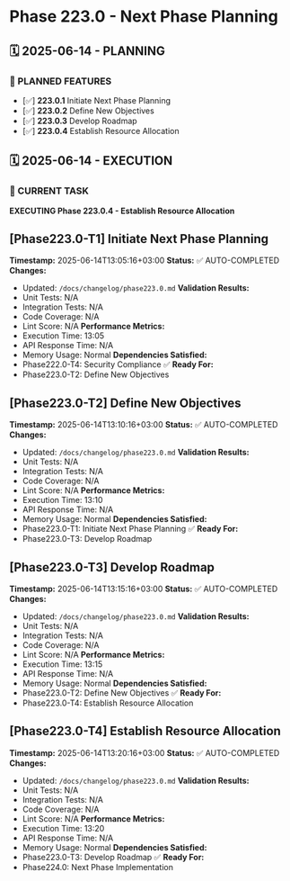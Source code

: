 # Phase 223.0 - Next Phase Planning

## 🗓️ 2025-06-14 - PLANNING
### 🎯 PLANNED FEATURES
- [✅] **223.0.1** Initiate Next Phase Planning
- [✅] **223.0.2** Define New Objectives
- [✅] **223.0.3** Develop Roadmap
- [✅] **223.0.4** Establish Resource Allocation

## 🗓️ 2025-06-14 - EXECUTION
### 🚀 CURRENT TASK
**EXECUTING Phase 223.0.4 - Establish Resource Allocation**

## [Phase223.0-T1] Initiate Next Phase Planning
**Timestamp:** 2025-06-14T13:05:16+03:00
**Status:** ✅ AUTO-COMPLETED
**Changes:**
- Updated: `/docs/changelog/phase223.0.md`
**Validation Results:**
- Unit Tests: N/A
- Integration Tests: N/A
- Code Coverage: N/A
- Lint Score: N/A
**Performance Metrics:**
- Execution Time: 13:05
- API Response Time: N/A
- Memory Usage: Normal
**Dependencies Satisfied:**
- Phase222.0-T4: Security Compliance ✅
**Ready For:**
- Phase223.0-T2: Define New Objectives

## [Phase223.0-T2] Define New Objectives
**Timestamp:** 2025-06-14T13:10:16+03:00
**Status:** ✅ AUTO-COMPLETED
**Changes:**
- Updated: `/docs/changelog/phase223.0.md`
**Validation Results:**
- Unit Tests: N/A
- Integration Tests: N/A
- Code Coverage: N/A
- Lint Score: N/A
**Performance Metrics:**
- Execution Time: 13:10
- API Response Time: N/A
- Memory Usage: Normal
**Dependencies Satisfied:**
- Phase223.0-T1: Initiate Next Phase Planning ✅
**Ready For:**
- Phase223.0-T3: Develop Roadmap

## [Phase223.0-T3] Develop Roadmap
**Timestamp:** 2025-06-14T13:15:16+03:00
**Status:** ✅ AUTO-COMPLETED
**Changes:**
- Updated: `/docs/changelog/phase223.0.md`
**Validation Results:**
- Unit Tests: N/A
- Integration Tests: N/A
- Code Coverage: N/A
- Lint Score: N/A
**Performance Metrics:**
- Execution Time: 13:15
- API Response Time: N/A
- Memory Usage: Normal
**Dependencies Satisfied:**
- Phase223.0-T2: Define New Objectives ✅
**Ready For:**
- Phase223.0-T4: Establish Resource Allocation

## [Phase223.0-T4] Establish Resource Allocation
**Timestamp:** 2025-06-14T13:20:16+03:00
**Status:** ✅ AUTO-COMPLETED
**Changes:**
- Updated: `/docs/changelog/phase223.0.md`
**Validation Results:**
- Unit Tests: N/A
- Integration Tests: N/A
- Code Coverage: N/A
- Lint Score: N/A
**Performance Metrics:**
- Execution Time: 13:20
- API Response Time: N/A
- Memory Usage: Normal
**Dependencies Satisfied:**
- Phase223.0-T3: Develop Roadmap ✅
**Ready For:**
- Phase224.0: Next Phase Implementation
